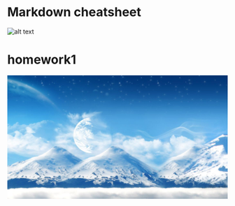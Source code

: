 # Markdown cheatsheet
![alt text](https://github.com/shiep18/EIS2020/blob/master/markdowncheatsheet.JPG)


# homework1
![alt text](https://github.com/ophwsjtu18/ohw20f/blob/main/sqy/timg.jpg)

